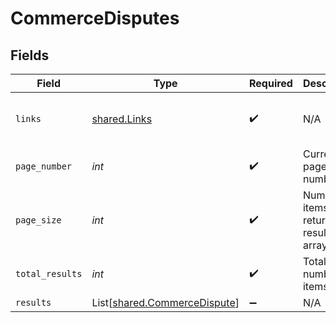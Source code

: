 # CommerceDisputes


## Fields

| Field                                                                                                                       | Type                                                                                                                        | Required                                                                                                                    | Description                                                                                                                 | Example                                                                                                                     |
| --------------------------------------------------------------------------------------------------------------------------- | --------------------------------------------------------------------------------------------------------------------------- | --------------------------------------------------------------------------------------------------------------------------- | --------------------------------------------------------------------------------------------------------------------------- | --------------------------------------------------------------------------------------------------------------------------- |
| `links`                                                                                                                     | [shared.Links](../../models/shared/links.md)                                                                                | :heavy_check_mark:                                                                                                          | N/A                                                                                                                         | {"self":{"href":"/companies/{id}/data/{dataType}"},"current":{"href":"/companies/{id}/data/{dataType}?page=1&pageSize=10"}} |
| `page_number`                                                                                                               | *int*                                                                                                                       | :heavy_check_mark:                                                                                                          | Current page number.                                                                                                        |                                                                                                                             |
| `page_size`                                                                                                                 | *int*                                                                                                                       | :heavy_check_mark:                                                                                                          | Number of items to return in results array.                                                                                 |                                                                                                                             |
| `total_results`                                                                                                             | *int*                                                                                                                       | :heavy_check_mark:                                                                                                          | Total number of items.                                                                                                      |                                                                                                                             |
| `results`                                                                                                                   | List[[shared.CommerceDispute](../../models/shared/commercedispute.md)]                                                      | :heavy_minus_sign:                                                                                                          | N/A                                                                                                                         |                                                                                                                             |